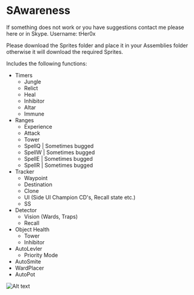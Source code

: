 SAwareness
==========

If something does not work or you have suggestions contact me please here or in Skype. 
Username: tHer0x

Please download the Sprites folder and place it in your Assemblies folder otherwise it will download the required Sprites.

Includes the following functions:

- Timers
  - Jungle
  - Relict
  - Heal
  - Inhibitor
  - Altar
  - Immune
- Ranges
  - Experience 
  - Attack
  - Tower
  - SpellQ | Sometimes bugged
  - SpellW | Sometimes bugged
  - SpellE | Sometimes bugged
  - SpellR | Sometimes bugged
- Tracker
  - Waypoint
  - Destination
  - Clone
  - UI (Side UI Champion CD's, Recall state etc.)
  - SS
- Detector
  - Vision (Wards, Traps)
  - Recall
- Object Health
  - Tower
  - Inhibitor
- AutoLevler
  - Priority Mode
- AutoSmite
- WardPlacer
- AutoPot

![Alt text](http://puu.sh/aTVnD/e9b66b129b.jpg "")
